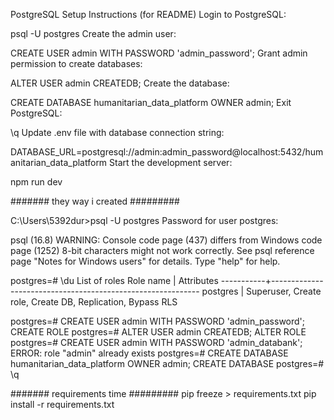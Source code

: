 PostgreSQL Setup Instructions (for README)
Login to PostgreSQL:

psql -U postgres
Create the admin user:


CREATE USER admin WITH PASSWORD 'admin_password';
Grant admin permission to create databases:


ALTER USER admin CREATEDB;
Create the database:


CREATE DATABASE humanitarian_data_platform OWNER admin;
Exit PostgreSQL:


\q
Update .env file with database connection string:


DATABASE_URL=postgresql://admin:admin_password@localhost:5432/humanitarian_data_platform
Start the development server:


npm run dev




####### they way i created #########

C:\Users\5392dur>psql -U postgres
Password for user postgres:

psql (16.8)
WARNING: Console code page (437) differs from Windows code page (1252)
         8-bit characters might not work correctly. See psql reference
         page "Notes for Windows users" for details.
Type "help" for help.

postgres=# \du
                             List of roles
 Role name |                         Attributes
-----------+------------------------------------------------------------
 postgres  | Superuser, Create role, Create DB, Replication, Bypass RLS


postgres=# CREATE USER admin WITH PASSWORD 'admin_password';
CREATE ROLE
postgres=# ALTER USER admin CREATEDB;
ALTER ROLE
postgres=# CREATE USER admin WITH PASSWORD 'admin_databank';
ERROR:  role "admin" already exists
postgres=# CREATE DATABASE humanitarian_data_platform OWNER admin;
CREATE DATABASE
postgres=# \q



####### requirements time #########
pip freeze > requirements.txt
pip install -r requirements.txt
